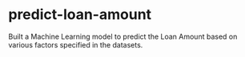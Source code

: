 # predict-loan-amount
Built a Machine Learning model to predict the Loan Amount based on various factors specified in the datasets.
